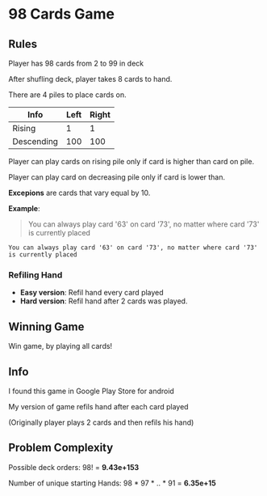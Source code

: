 # 98 Cards Game

## Rules
Player has 98 cards from 2 to 99 in deck

After shufling deck, player takes 8 cards to hand.

There are 4 piles to place cards on. 

|Info		|Left 	|Right	|
|---		|---	|---	|
|Rising		|1 		| 1		|
|Descending	|100	| 100	|

Player can play cards on rising pile only if card is higher than card on pile.

Player can play card on decreasing pile only if card is lower than.

**Excepions** are cards that vary equal by 10. 

**Example**:
>You can always play card '63' on card '73', no matter where card '73' is currently placed

	You can always play card '63' on card '73', no matter where card '73' is currently placed

### Refiling Hand
* **Easy version**: Refil hand every card played
* **Hard version**:	Refil hand after 2 cards was played.

## Winning Game
Win game, by playing all cards!


## Info
I found this game in Google Play Store for android

My version of game refils hand after each card played

(Originally player plays 2 cards and then  refils his hand)

## Problem Complexity
Possible deck orders:
98! = **9.43e+153**

Number of unique starting Hands:
98 * 97 * .. * 91 = **6.35e+15**